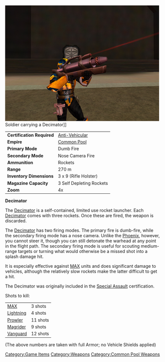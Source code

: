![](images/PSScreenShot0246.jpg "fig:PSScreenShot0246.jpg") Soldier carrying a
Decimator\]\]

|                            |                                     |
| -------------------------- | ----------------------------------- |
| **Certification Required** | [Anti-Vehicular](../certifications/Anti-Vehicular.md) |
| **Empire**                 | [Common Pool](../terminology/Common_Pool.md)       |
| **Primary Mode**           | Dumb Fire                           |
| **Secondary Mode**         | Nose Camera Fire                    |
| **Ammunition**             | Rockets                             |
| **Range**                  | 270 m                               |
| **Inventory Dimensions**   | 3 x 9 (Rifle Holster)               |
| **Magazine Capacity**      | 3 Self Depleting Rockets            |
| **Zoom**                   | 4x                                  |

**Decimator**

The [Decimator](Decimator.md) is a self-contained, limited use
rocket launcher. Each [Decimator](Decimator.md) comes with three
rockets. Once these are fired, the weapon is discarded.

The [Decimator](Decimator.md) has two firing modes. The primary
fire is dumb-fire, while the secondary firing mode has a nose camera.
Unlike the [Phoenix](Phoenix.md), however, you cannot steer it,
though you can still detonate the warhead at any point in the flight
path. The secondary firing mode is useful for scouting medium-range
targets or turning what would otherwise be a missed shot into a splash
damage hit.

It is especially effective against
[MAX](../items/Mechanized_Assault_Exo-Suit.md) units and does significant
damage to vehicles, although the relatively slow rockets make the latter
difficult to get a hit.

The Decimator was originally included in the [Special
Assault](../certifications/Special_Assault.md) certification.

Shots to kill:

|                                       |          |
| ------------------------------------- | -------- |
| [MAX](../items/Mechanized_Assault_Exo-Suit.md) | 3 shots  |
| [Lightning](../vehicles/Lightning.md)             | 4 shots  |
| [Prowler](../vehicles/Prowler.md)                 | 11 shots |
| [Magrider](../vehicles/Magrider.md)               | 9 shots  |
| [Vanguard](../vehicles/Vanguard.md)               | 12 shots |

(The above numbers are taken with full Armor; no Vehicle Shields
applied)

[Category:Game Items](Category:Game_Items.md)
[Category:Weapons](Category:Weapons.md) [Category:Common Pool
Weapons](Category:Common_Pool_Weapons.md)
